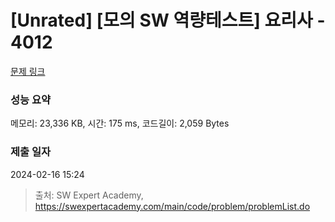 # [Unrated] [모의 SW 역량테스트] 요리사 - 4012 

[문제 링크](https://swexpertacademy.com/main/code/problem/problemDetail.do?contestProbId=AWIeUtVakTMDFAVH) 

### 성능 요약

메모리: 23,336 KB, 시간: 175 ms, 코드길이: 2,059 Bytes

### 제출 일자

2024-02-16 15:24



> 출처: SW Expert Academy, https://swexpertacademy.com/main/code/problem/problemList.do